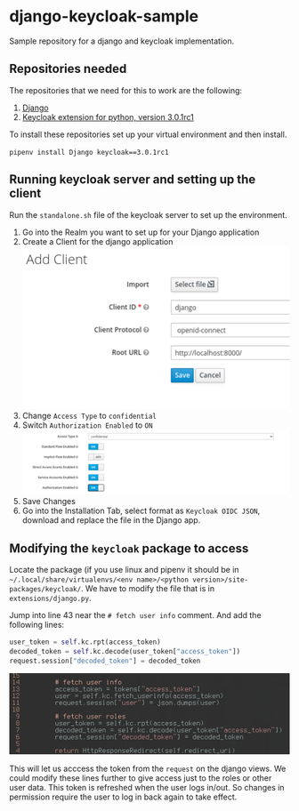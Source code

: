 # django-keycloak-sample
Sample repository for a django and keycloak implementation. 

## Repositories needed 
The repositories that we need for this to work are the following:
1. [Django](https://github.com/django)
2. [Keycloak extension for python, version 3.0.1rc1](https://github.com/chunky-monkeys/keycloak-client)

To install these repositories set up your virtual environment and then install.

`pipenv install Django keycloak==3.0.1rc1`

## Running keycloak server and setting up the client
Run the `standalone.sh` file of the keycloak server to set up the environment.

1. Go into the Realm you want to set up for your Django application
2. Create a Client for the django application 
![create client](https://github.com/jerojero/django-keycloak-sample/blob/main/tutorial/images/createclient.png)
3. Change `Access Type` to `confidential`
4. Switch `Authorization Enabled` to `ON`
![options](https://github.com/jerojero/django-keycloak-sample/blob/main/tutorial/images/confidential.png)
5. Save Changes
6. Go into the Installation Tab, select format as `Keycloak OIDC JSON`, download and replace the file in the Django app.

## Modifying the `keycloak` package to access
Locate the package (if you use linux and pipenv it should be in `~/.local/share/virtualenvs/<env name>/<python version>/site-packages/keycloak/`. We have to modify the file that is in `extensions/django.py`.

Jump into line 43 near the `# fetch user info` comment. And add the following lines:

```python
user_token = self.kc.rpt(access_token)
decoded_token = self.kc.decode(user_token["access_token"])
request.session["decoded_token"] = decoded_token
```
![modifications](https://github.com/jerojero/django-keycloak-sample/blob/main/tutorial/images/modifications.png)

This will let us acccess the token from the `request` on the django views. We could modify these lines further to give access just to the roles or other user data. This token is refreshed when the user logs in/out. So changes in permission require the user to log in back again to take effect.


